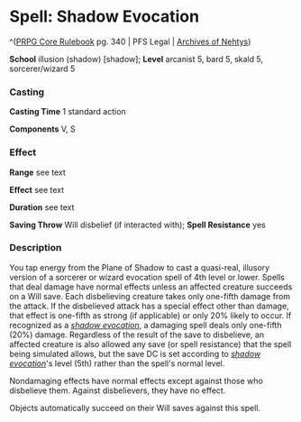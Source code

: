 # Spell: Shadow Evocation

^([PRPG Core Rulebook][ss-shadow-evocation] pg. 340 | PFS Legal | [Archives of Nehtys][sn-shadow-evocation])

**School** illusion (shadow) [shadow]; **Level** arcanist 5, bard 5, skald 5, sorcerer/wizard 5

### Casting

**Casting Time** 1 standard action  

**Components** V, S

### Effect

**Range** see text  

**Effect** see text  

**Duration** see text  

**Saving Throw** Will disbelief (if interacted with); **Spell Resistance** yes

### Description

You tap energy from the Plane of Shadow to cast a quasi-real, illusory version of a sorcerer or wizard evocation spell of 4th level or lower. Spells that deal damage have normal effects unless an affected creature succeeds on a Will save. Each disbelieving creature takes only one-fifth damage from the attack. If the disbelieved attack has a special effect other than damage, that effect is one-fifth as strong (if applicable) or only 20% likely to occur. If recognized as a _[shadow evocation]_, a damaging spell deals only one-fifth (20%) damage. Regardless of the result of the save to disbelieve, an affected creature is also allowed any save (or spell resistance) that the spell being simulated allows, but the save DC is set according to _[shadow evocation]_'s level (5th) rather than the spell's normal level.  

Nondamaging effects have normal effects except against those who disbelieve them. Against disbelievers, they have no effect.  

Objects automatically succeed on their Will saves against this spell.

[ss-shadow-evocation]: http://paizo.com/pathfinderRPG/v57
[sn-shadow-evocation]: http://www.archivesofnethys.com/SpellDisplay.aspx?ItemName=Shadow%20Evocation
[shadow evocation]: http://www.archivesofnethys.com/SpellDisplay.aspx?ItemName=shadow%20evocation